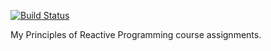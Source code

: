 [![Build Status](https://travis-ci.org/denyago/reactive-002-scala.svg?branch=master)](https://travis-ci.org/denyago/reactive-002-scala)

My Principles of Reactive Programming course assignments.
